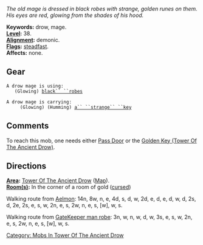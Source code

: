 *The old mage is dressed in black robes with strange, golden runes on
them. His eyes are red, glowing from the shades of his hood.*

**Keywords:** drow, mage.  
**[Level](Level "wikilink"):** 38.  
**[Alignment](Alignment "wikilink"):** demonic.  
**[Flags](:Category:_Mob_Types "wikilink"):**
[steadfast](Sentinel_Mobs "wikilink").  
**Affects:** none.  

## Gear

`A drow mage is using:`  
<worn about body>`   (Glowing) `[`black`` ``robes`](Black_Robes "wikilink")

`A drow mage is carrying:`  
`     (Glowing) (Humming) `[`a`` ``strange`` ``key`](Strange_Key "wikilink")

## Comments

To reach this mob, one needs either [Pass Door](Pass_Door "wikilink") or
the [Golden Key (Tower Of The Ancient
Drow)](Golden_Key_(Tower_Of_The_Ancient_Drow) "wikilink").

## Directions

**[Area](:Category:_Areas "wikilink"):** [Tower Of The Ancient
Drow](:Category:_Tower_Of_The_Ancient_Drow "wikilink")
([Map](Tower_Of_The_Ancient_Drow_Map "wikilink")).  
**[Room(s)](:Category:_Rooms "wikilink"):** In the corner of a room of
gold ([cursed](Cursed_Rooms "wikilink"))

Walking route from [Aelmon](Aelmon "wikilink"): 14n, 8w, n, e, 4d, s, d,
w, 2d, e, d, e, d, w, d, 2s, d, 2e, 2s, e, s, w, 2n, e, s, 2w, n, e, s,
\[w\], w, s.

Walking route from [GateKeeper man robe](GateKeeper "wikilink"): 3n, w,
n, w, d, w, 3s, e, s, w, 2n, e, s, 2w, n, e, s, \[w\], w, s.

[Category: Mobs In Tower Of The Ancient
Drow](Category:_Mobs_In_Tower_Of_The_Ancient_Drow "wikilink")
